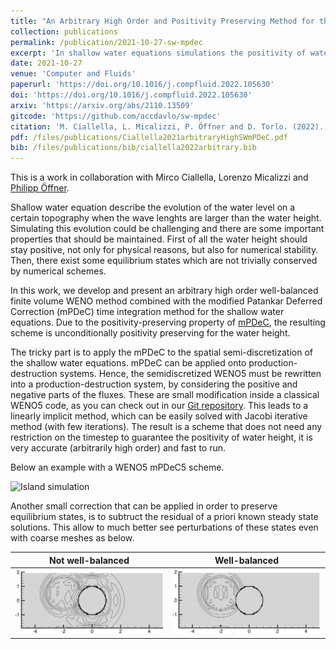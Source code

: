 ```yaml
---
title: "An Arbitrary High Order and Positivity Preserving Method for the Shallow Water Equations"
collection: publications
permalink: /publication/2021-10-27-sw-mpdec
excerpt: 'In shallow water equations simulations the positivity of water height is a fundamental property to preserve. We use a linearly implicit modified Patankar Deferred Correction method to guarantee its positivity without any restriction on the time step. The rest of the discretization is obtained with a classical WENO5 finite volume method.'
date: 2021-10-27
venue: 'Computer and Fluids'
paperurl: 'https://doi.org/10.1016/j.compfluid.2022.105630'
doi: 'https://doi.org/10.1016/j.compfluid.2022.105630'
arxiv: 'https://arxiv.org/abs/2110.13509'
gitcode: 'https://github.com/accdavlo/sw-mpdec'
citation: 'M. Ciallella, L. Micalizzi, P. Öffner and D. Torlo. (2022). &quot;An Arbitrary High Order and Positivity Preserving Method for the Shallow Water Equations. &quot; <i>Computers & Fluids</i>, 247, page 105630.'
pdf: /files/publications/Ciallella2021arbitraryHighSWmPDeC.pdf
bib: /files/publications/bib/ciallella2022arbitrary.bib
---
```

This is a work in collaboration with Mirco Ciallella, Lorenzo Micalizzi and [Philipp Öffner](https://philippoeffner.de/).

Shallow water equation describe the evolution of the water level on a certain topography when the wave lenghts are larger than the water height. Simulating this evolution could be challenging and there are some important properties that should be maintained. First of all the water height should stay positive, not only for physical reasons, but also for numerical stability. Then, there exist some equilibrium states which are not trivially conserved by numerical schemes.

In this work, we develop and present an arbitrary high order well-balanced finite volume WENO method 
combined with the modified Patankar Deferred Correction (mPDeC) time integration method for the shallow water equations.
Due to the positivity-preserving property of [mPDeC](/publication/2020-07-01-mPDeC), the resulting scheme 
is unconditionally positivity preserving for the water height. 

The tricky part is to apply the mPDeC to the spatial semi-discretization of the shallow water equations. mPDeC can be applied onto production-destruction systems. Hence, the semidiscretized WENO5 must be rewritten into a production-destruction system, by considering the positive and negative parts of the fluxes. These are small modification inside a classical WENO5 code, as you can check out in our [Git repository](https://github.com/accdavlo/sw-mpdec).
This leads to a linearly implicit method, which can be easily solved with Jacobi iterative method (with few iterations). The result is a scheme that does not need any restriction on the timestep to guarantee the positivity of water height, it is very accurate (arbitrarily high order) and fast to run.

Below an example with a WENO5 mPDeC5 scheme.

![Island simulation](/images/research/sw_mPDeC_island.gif)

Another small correction that can be applied in order to preserve equilibrium states, is to subtruct the residual of a priori known steady state solutions. This allow to much better see perturbations of these states even with coarse meshes as below.

Not well-balanced | Well-balanced
:-------------------------:|:-------------------------:
![Perturbation not WB](/images/research/mpdec_perturbation_nowb.png)|![Perturbation WB](/images/research/mpdec_perturbation_wb.png)


